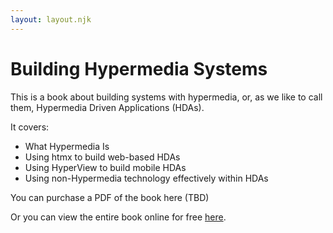 ```yaml
---
layout: layout.njk
---
```

# Building Hypermedia Systems

This is a book about building systems with hypermedia, or, as we like to call them, Hypermedia Driven Applications (HDAs).

It covers:

* What Hypermedia Is
* Using htmx to build web-based HDAs
* Using HyperView to build mobile HDAs
* Using non-Hypermedia technology effectively within HDAs

You can purchase a PDF of the book here (TBD)

Or you can view the entire book online for free [here](/book.html).
